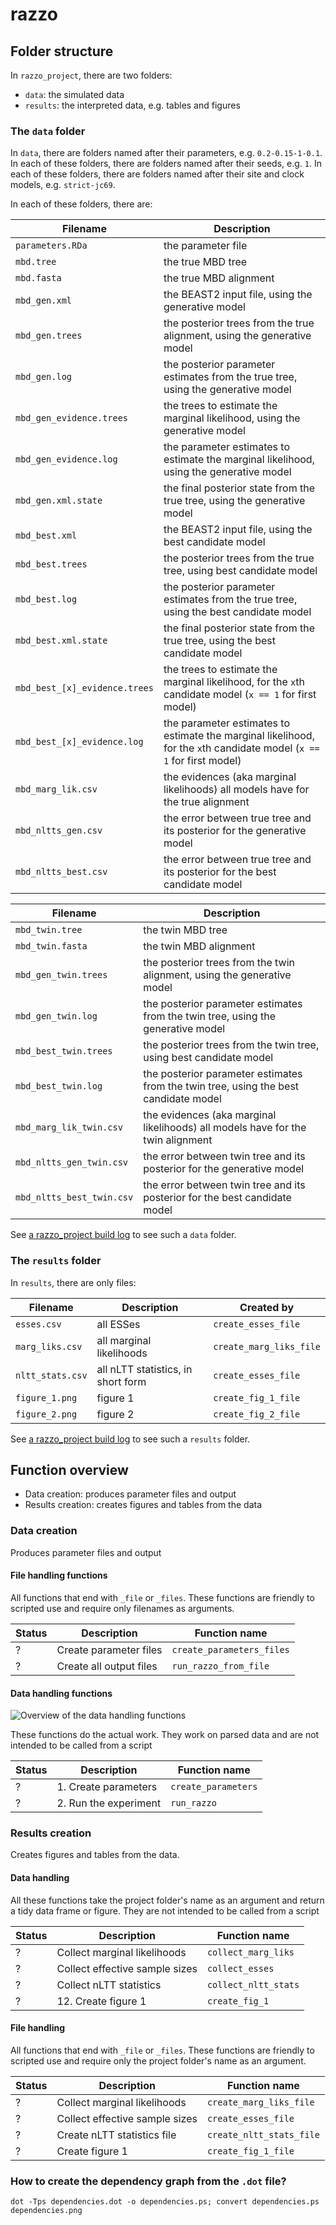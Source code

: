 # razzo

## Folder structure

In `razzo_project`, there are two folders:

 * `data`: the simulated data
 * `results`: the interpreted data, e.g. tables and figures

### The `data` folder

In `data`, there are folders named after their parameters, e.g. `0.2-0.15-1-0.1`.
In each of these folders, there are folders named after their seeds, e.g. `1`.
In each of these folders, there are folders named after their site and clock models, e.g. `strict-jc69`.

In each of these folders, there are:

Filename                     |Description
-----------------------------|----------------------------------------------------------------------------------------------------------------------
`parameters.RDa`             |the parameter file
`mbd.tree`                   |the true MBD tree
`mbd.fasta`                  |the true MBD alignment
`mbd_gen.xml`                |the BEAST2 input file, using the generative model
`mbd_gen.trees`              |the posterior trees from the true alignment, using the generative model
`mbd_gen.log`                |the posterior parameter estimates from the true tree, using the generative model
`mbd_gen_evidence.trees`     |the trees to estimate the marginal likelihood, using the generative model
`mbd_gen_evidence.log`       |the parameter estimates to estimate the marginal likelihood, using the generative model
`mbd_gen.xml.state`          |the final posterior state from the true tree, using the generative model
`mbd_best.xml`               |the BEAST2 input file, using the best candidate model
`mbd_best.trees`             |the posterior trees from the true tree, using best candidate model
`mbd_best.log`               |the posterior parameter estimates from the true tree, using the best candidate model
`mbd_best.xml.state`         |the final posterior state from the true tree, using the best candidate model
`mbd_best_[x]_evidence.trees`|the trees to estimate the marginal likelihood, for the `x`th candidate model (`x == 1` for first model)
`mbd_best_[x]_evidence.log`  |the parameter estimates to estimate the marginal likelihood, for the `x`th candidate model (`x == 1` for first model)
`mbd_marg_lik.csv`           |the evidences (aka marginal likelihoods) all models have for the true alignment 
`mbd_nltts_gen.csv`          |the error between true tree and its posterior for the generative model
`mbd_nltts_best.csv`         |the error between true tree and its posterior for the best candidate model

Filename                 |Description
-------------------------|---------------------------------------
`mbd_twin.tree`          |the twin MBD tree
`mbd_twin.fasta`         |the twin MBD alignment
`mbd_gen_twin.trees`     |the posterior trees from the twin alignment, using the generative model
`mbd_gen_twin.log`       |the posterior parameter estimates from the twin tree, using the generative model
`mbd_best_twin.trees`    |the posterior trees from the twin tree, using best candidate model
`mbd_best_twin.log`      |the posterior parameter estimates from the twin tree, using the best candidate model
`mbd_marg_lik_twin.csv`  |the evidences (aka marginal likelihoods) all models have for the twin alignment 
`mbd_nltts_gen_twin.csv` |the error between twin tree and its posterior for the generative model
`mbd_nltts_best_twin.csv`|the error between twin tree and its posterior for the best candidate model

See [a razzo_project build log](https://travis-ci.com/richelbilderbeek/razzo_project/jobs/457099656#L1789)
to see such a `data` folder.

### The `results` folder

In `results`, there are only files:

Filename|Description|Created by
-------------|---------------------------------------|--------------------------
`esses.csv`|all ESSes|`create_esses_file`
`marg_liks.csv`|all marginal likelihoods|`create_marg_liks_file`
`nltt_stats.csv`|all nLTT statistics, in short form|`create_esses_file`
`figure_1.png`|figure 1|`create_fig_1_file`
`figure_2.png`|figure 2|`create_fig_2_file`

See [a razzo_project build log](https://travis-ci.com/richelbilderbeek/razzo_project/builds/458324105#L2074)
to see such a `results` folder.

## Function overview

 * Data creation: produces parameter files and output
 * Results creation: creates figures and tables from the data

### Data creation

Produces parameter files and output

#### File handling functions

All functions that end with `_file` or `_files`.
These functions are friendly to scripted use and
require only filenames as arguments.

Status|Description|Function name
---|---|---
?|Create parameter files|`create_parameters_files`
?|Create all output files|`run_razzo_from_file`

#### Data handling functions

![Overview of the data handling functions](overview.png)

These functions do the actual work. 
They work on parsed data and are not intended to be called from a script

Status|Description|Function name
---|---|---
?|1. Create parameters|`create_parameters`
?|2. Run the experiment|`run_razzo`

### Results creation

Creates figures and tables from the data.

#### Data handling

All these functions take the project folder's name as an argument
and return a tidy data frame or figure.
They are not intended to be called from a script

Status|Description|Function name
---|---|---
?|Collect marginal likelihoods|`collect_marg_liks`
?|Collect effective sample sizes|`collect_esses`
?|Collect nLTT statistics|`collect_nltt_stats`
?|12. Create figure 1|`create_fig_1`

#### File handling

All functions that end with `_file` or `_files`.
These functions are friendly to scripted use and
require only the project folder's name as an argument.

Status|Description|Function name
---|---|---
?|Collect marginal likelihoods|`create_marg_liks_file`
?|Collect effective sample sizes|`create_esses_file`
?|Create nLTT statistics file|`create_nltt_stats_file`
?|Create figure 1|`create_fig_1_file`

### How to create the dependency graph from the `.dot` file?

```
dot -Tps dependencies.dot -o dependencies.ps; convert dependencies.ps dependencies.png
```
